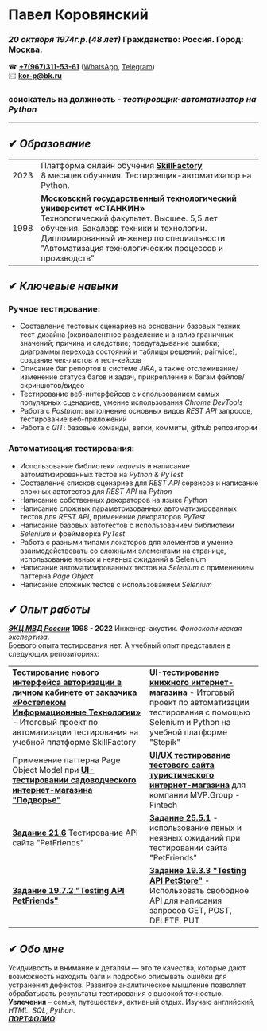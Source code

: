 # Павел Коровянский

### *20 октября 1974г.р.(48 лет)* Гражданство: Россия. Город: Москва.
 ☎ **[+7(967)311-53-61](//tel:+79673115361)** ([WhatsApp](https://wa.me/+79673115361), [Telegram](https://t.me/+79673115361))  
 🖂 **[kor-p@bk.ru](mailto:kor-p@bk.ru)** 
 
### соискатель на должность - _**тестировщик-автоматизатор на Python**_
 

-----

## ✔ _Образование_
<table>
<tr><td>2023</td><td>Платформа онлайн обучения <b><a href="https://lms.skillfactory.ru/courses/course-v1:Skillfactory+QAP+18JUNE2020/course/">SkillFactory</a></b><br> 8 месяцев обучения. Тестировщик-автоматизатор на Python.</td></tr>
<tr><td>1998</td><td><b>Московский государственный технологический университет «СТАНКИН»</b><br> Технологический факультет. Высшее. 5,5 лет обучения. Бакалавр техники и технологии. Дипломированный инженер по специальности "Автоматизация технологических процессов и производств"</td></tr>
</table>

## ✔ _Ключевые навыки_
### Ручное тестирование:
- Составление тестовых сценариев на основании базовых техник тест-дизайна (эквивалентное разделение и анализ граничных значений; причина и следствие; предугадывание ошибки; диаграммы перехода состояний и таблицы решений; pairwice), создание чек-листов и тест-кейсов  
- Описание баг репортов в системе _JIRA_, а также отслеживание/изменение статуса багов и задач, прикрепление к багам файлов/скриншотов/видео  
- Тестирование веб-интерфейсов с использованием самых популярных сценариев, умение использования _Chrome DevTools_  
- Работа с _Postman_: выполнение основных видов _REST API_ запросов, тестирование веб-приложений  
- Работа с _GIT_: базовые команды, ветки, коммиты, github репозитории  

### Автоматизация тестирования:
- Использование библиотеки _requests_ и написание автоматизированных тестов на _Python & PyTest_  
- Составление списков сценариев для _REST API_ сервисов и написание сложных автотестов для _REST API_ на _Python_  
- Написание собственных декораторов на языке _Python_  
- Написание сложных параметризованных автоматизированных тестов для _REST API_, применение декораторов _PyTest_   
- Написание базовых автотестов с использованием библиотеки _Selenium_ и фреймворка _PyTest_  
- Работа с разными типами локаторов для элементов и умение взаимодействовать со сложными элементами на странице, использование явных и неявных ожиданий в Selenium  
- Написание автоматизированных тестов на _Selenium_ с применением паттерна _Page Object_  
- Написание сложных тестов с использованием _Selenium_  

## ✔ _Опыт работы_
_**[ЭКЦ МВД России](https://xn--b1aew.xn--p1ai/mvd/structure1/Centri/JEkspertno_kriminalisticheskij_centr)**_  **1998 - 2022** Инженер-акустик. _Фоноскопическая экспертиза_.  
Боевого опыта тестирования нет. А учебный опыт представлен в следующих репозиториях:
<table>
<tr>
    <td><b><a href="https://github.com/KorPavel/Skillfactory_Final_Project">Тестирование нового интерфейса авторизации в личном кабинете от заказчика «Ростелеком Информационные Технологии»</a></b> - Итоговый проект по автоматизации тестирования на учебной платформе SkillFactory</td>
    <td><b><a href="https://github.com/KorPavel/Stepik_Fin_projeckt">UI-тестирование книжного интернет-магазина</a></b> - Итоговый проект по автоматизации тестирования с помощью Selenium и Python на учебной платформе "Stepik"</td>
</tr>
<tr>
    <td>Применение паттерна Page Object Model при <b><a href="https://github.com/KorPavel/Testing_Podvorje">UI-тестировании садоводческого интернет-магазина "Подворье"</a></b></td>
    <td><b><a href="https://github.com/KorPavel/UI-UX-testing-FinTech-and-EdTech">UI/UX тестирование тестового сайта туристического интернет-магазина</a></b> для компании MVP.Group - Fintech</td>
</tr>
<tr>
    <td><b><a href="https://github.com/KorPavel/21-6_API_PetFriends">Задание 21.6</a></b> Тестирование API сайта "PetFriends"</td>
    <td><b><a href="https://github.com/KorPavel/25-5-1_Waits_PetFriends">Задание 25.5.1</a></b> - использование явных и неявных ожиданий при тестировании сайта "PetFriends"</td>
</tr>
<tr>
    <td><b><a href="https://github.com/KorPavel/19-7-2_PetFriends">Задание 19.7.2 "Testing API PetFriends"</a></b></td>
    <td><b><a href="">Задание 19.3.3 "Testing API PetStore"</a></b> - Использовать свободное API для написания запросов GET, POST, DELETE, PUT</td>
</tr>
</table>

## ✔ _Обо мне_
Усидчивость и внимание к деталям — это те качества, которые дают возможность находить баги и подробно описывать ошибки для устранения дефектов. Развитое аналитическое мышление позволяет обрабатывать результаты тестирования с высокой точностью.  
**Увлечения** – семья, путешествия, активный отдых. Изучаю английский, _HTML_, _SQL_, _Python_.  
_**[ПОРТФОЛИО](https://stepik.org/users/477587368)**_
